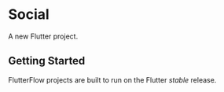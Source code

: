 # Social

A new Flutter project.

## Getting Started

FlutterFlow projects are built to run on the Flutter _stable_ release.
